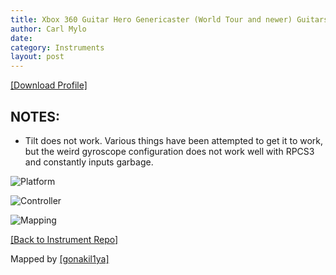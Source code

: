 ```yaml
---
title: Xbox 360 Guitar Hero Genericaster (World Tour and newer) Guitars
author: Carl Mylo
date: 
category: Instruments
layout: post
---
```


[[Download Profile]](https://github.com/hmxmilohax/rb3-pc/raw/main/instrument-repo/Xbox%20360%20Guitar%20Hero%20Genericaster%20Guitar.7z)

## NOTES:

* Tilt does not work. Various things have been attempted to get it to work, but the weird gyroscope configuration does not work well with RPCS3 and constantly inputs garbage.


![Platform](https://raw.githubusercontent.com/hmxmilohax/rb3-pc/main/assets/images/instruments/360.png "Platform") 

![Controller](https://raw.githubusercontent.com/hmxmilohax/rb3-pc/main/assets/images/instruments/ghwtcontroller.png "Controller") 

![Mapping](https://raw.githubusercontent.com/hmxmilohax/rb3-pc/main/assets/images/instruments/360ghwttarmapping.png "Mapping") 

[[Back to Instrument Repo]](https://hmxmilohax.github.io/rb3-pc/english/instrumentrepo/#instrument-list)




Mapped by [[gonakil1ya]](https://linktr.ee/Gonakil1ya)